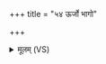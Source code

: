 +++
title = "५४ ऊर्जो भागो"

+++
<details><summary>मूलम् (VS)</summary>

ऊ॒र्जो भा॒गो यइ॒मं ज॒जानाश्मान्ना॑ना॒माधि॑पत्यं ज॒गाम॑।  
तम॑र्चत वि॒श्वमि॑त्रा ह॒विर्भिः॒ सनो॑ य॒मः प्र॑त॒रं जी॒वसे॑ धात् ॥
</details>